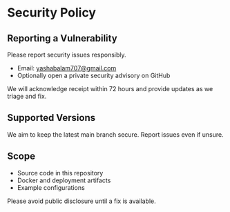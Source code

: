 # Security Policy

## Reporting a Vulnerability
Please report security issues responsibly.

- Email: yashabalam707@gmail.com
- Optionally open a private security advisory on GitHub

We will acknowledge receipt within 72 hours and provide updates as we triage and fix.

## Supported Versions
We aim to keep the latest main branch secure. Report issues even if unsure.

## Scope
- Source code in this repository
- Docker and deployment artifacts
- Example configurations

Please avoid public disclosure until a fix is available.
